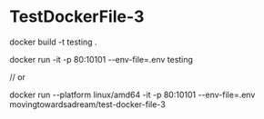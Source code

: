 # TestDockerFile-3

docker build -t testing . 

docker run -it -p 80:10101 --env-file=.env testing

// or

docker run --platform linux/amd64 -it -p 80:10101 --env-file=.env movingtowardsadream/test-docker-file-3

